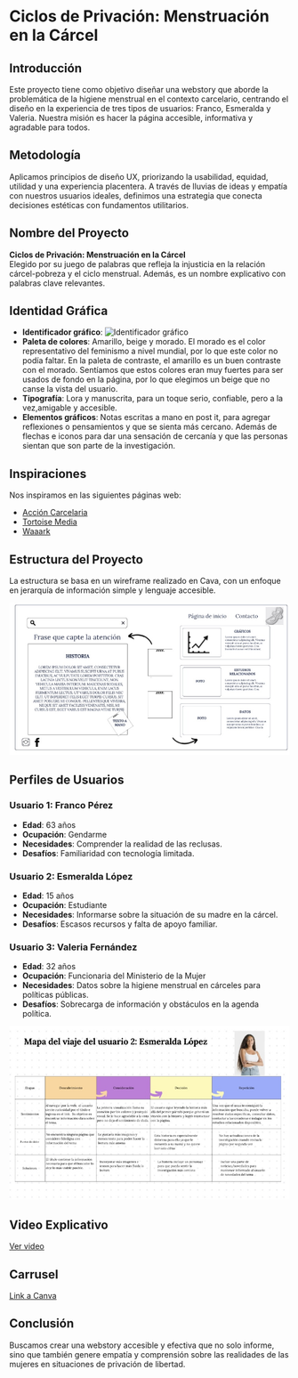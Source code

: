 # Ciclos de Privación: Menstruación en la Cárcel

## Introducción

Este proyecto tiene como objetivo diseñar una webstory que aborde la problemática de la higiene menstrual en el contexto carcelario, centrando el diseño en la experiencia de tres tipos de usuarios: Franco, Esmeralda y Valeria. Nuestra misión es hacer la página accesible, informativa y agradable para todos.

## Metodología

Aplicamos principios de diseño UX, priorizando la usabilidad, equidad, utilidad y una experiencia placentera. A través de lluvias de ideas y empatía con nuestros usuarios ideales, definimos una estrategia que conecta decisiones estéticas con fundamentos utilitarios.

## Nombre del Proyecto

**Ciclos de Privación: Menstruación en la Cárcel**  
Elegido por su juego de palabras que refleja la injusticia en la relación cárcel-pobreza y el ciclo menstrual. Además, es un nombre explicativo con palabras clave relevantes.

## Identidad Gráfica

- **Identificador gráfico**: ![Identificador gráfico](ruta/a/tu/imagen.jpg)
- **Paleta de colores**: Amarillo, beige y morado. El morado es el color representativo del feminismo a nivel mundial, por lo que este color no podía faltar. En la paleta de contraste, el amarillo es un buen contraste con el morado. Sentíamos que estos colores eran muy fuertes para ser usados de fondo en la página, por lo que elegimos un beige que no canse la vista del usuario. 
- **Tipografía**: Lora y manuscrita, para un toque serio, confiable, pero a la vez,amigable y accesible.
- **Elementos gráficos**: Notas escritas a mano en post it, para agregar reflexiones o pensamientos y que se sienta más cercano. Además de flechas e iconos para dar una sensación de cercanía y que las personas sientan que son parte de la investigación.
## Inspiraciones

Nos inspiramos en las siguientes páginas web:
- [Acción Carcelaria](https://accioncarcelaria.org/)
- [Tortoise Media](https://www.tortoisemedia.com/)
- [Waaark](https://waaark.com/)

## Estructura del Proyecto

La estructura se basa en un wireframe realizado en Cava, con un enfoque en jerarquía de información simple y lenguaje accesible.

![WIREFRAME](https://github.com/DomingaKP/Proyecto-Grafica/blob/df91408d8b0359585ee0b4e66c7642f9dfdcbd72/Entrega%203/IMG_6670.jpg)


## Perfiles de Usuarios

### Usuario 1: Franco Pérez

- **Edad**: 63 años
- **Ocupación**: Gendarme
- **Necesidades**: Comprender la realidad de las reclusas.
- **Desafíos**: Familiaridad con tecnología limitada.

### Usuario 2: Esmeralda López

- **Edad**: 15 años
- **Ocupación**: Estudiante
- **Necesidades**: Informarse sobre la situación de su madre en la cárcel.
- **Desafíos**: Escasos recursos y falta de apoyo familiar.

### Usuario 3: Valeria Fernández

- **Edad**: 32 años
- **Ocupación**: Funcionaria del Ministerio de la Mujer
- **Necesidades**: Datos sobre la higiene menstrual en cárceles para políticas públicas.
- **Desafíos**: Sobrecarga de información y obstáculos en la agenda política.

![MAPA EXPERIENCIA DEL USUARIO](https://github.com/DomingaKP/Proyecto-Grafica/blob/d98d972590cc7947855ec1ec940ae3b9575ac3e0/Entrega%203/IMG_6669.jpg)


## Video Explicativo

[Ver video](https://youtu.be/R00SUeehn_A?si=NO_yqbrB7qag1Had)

## Carrusel

[Link a Canva](https://www.canva.com/design/DAGUga_DUPU/bRFquxktsXBbRcDdAiThLg/view?utm_content=DAGUga_DUPU&utm_campaign=designshare&utm_medium=link&utm_source=editor)


## Conclusión

Buscamos crear una webstory accesible y efectiva que no solo informe, sino que también genere empatía y comprensión sobre las realidades de las mujeres en situaciones de privación de libertad.
